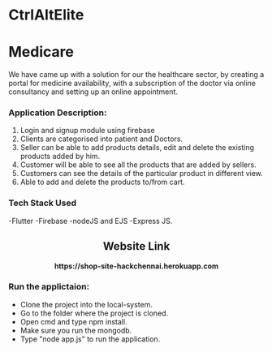 # CtrlAltElite
# Medicare

We have came up with a solution for our the healthcare sector, by creating a portal for medicine availability, with a subscription of the doctor via online consultancy and setting up an online appointment.

### Application Description:
1. Login and signup module using firebase
2. Clients are categorised into patient and Doctors.
3. Seller can be able to add products details, edit and delete the existing products added by him.
4. Customer will be able to see all the products that are added by sellers.
5. Customers can see the details of the particular product in different view.
6. Able to add and delete the products to/from cart.

### Tech Stack Used
-Flutter
-Firebase
-nodeJS and EJS
-Express JS.



<h2 align= "center"><b>Website Link</b></h2>

<p align="center"><b>https://shop-site-hackchennai.herokuapp.com</b></p>

### Run the applictaion:

* Clone the project into the local-system.
* Go to the folder where the project is cloned.
* Open cmd and type npm install.
* Make sure you run the mongodb.
* Type "node app.js" to run the application.

